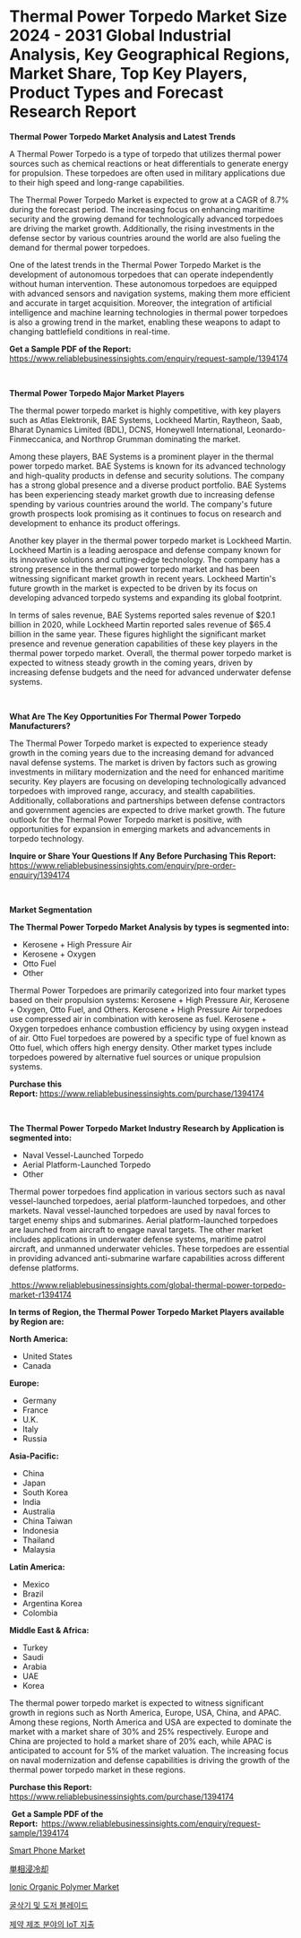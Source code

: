 <p><h1>Thermal Power Torpedo Market Size 2024 - 2031 Global Industrial Analysis, Key Geographical Regions, Market Share, Top Key Players, Product Types and Forecast Research Report</h1></p><p><strong>Thermal Power Torpedo Market Analysis and Latest Trends</strong></p>
<p><p>A Thermal Power Torpedo is a type of torpedo that utilizes thermal power sources such as chemical reactions or heat differentials to generate energy for propulsion. These torpedoes are often used in military applications due to their high speed and long-range capabilities.</p><p>The Thermal Power Torpedo Market is expected to grow at a CAGR of 8.7% during the forecast period. The increasing focus on enhancing maritime security and the growing demand for technologically advanced torpedoes are driving the market growth. Additionally, the rising investments in the defense sector by various countries around the world are also fueling the demand for thermal power torpedoes.</p><p>One of the latest trends in the Thermal Power Torpedo Market is the development of autonomous torpedoes that can operate independently without human intervention. These autonomous torpedoes are equipped with advanced sensors and navigation systems, making them more efficient and accurate in target acquisition. Moreover, the integration of artificial intelligence and machine learning technologies in thermal power torpedoes is also a growing trend in the market, enabling these weapons to adapt to changing battlefield conditions in real-time.</p></p>
<p><strong>Get a Sample PDF of the Report:&nbsp;</strong> <a href="https://www.reliablebusinessinsights.com/enquiry/request-sample/1394174">https://www.reliablebusinessinsights.com/enquiry/request-sample/1394174</a></p>
<p>&nbsp;</p>
<p><strong>Thermal Power Torpedo Major Market Players</strong></p>
<p><p>The thermal power torpedo market is highly competitive, with key players such as Atlas Elektronik, BAE Systems, Lockheed Martin, Raytheon, Saab, Bharat Dynamics Limited (BDL), DCNS, Honeywell International, Leonardo-Finmeccanica, and Northrop Grumman dominating the market. </p><p>Among these players, BAE Systems is a prominent player in the thermal power torpedo market. BAE Systems is known for its advanced technology and high-quality products in defense and security solutions. The company has a strong global presence and a diverse product portfolio. BAE Systems has been experiencing steady market growth due to increasing defense spending by various countries around the world. The company's future growth prospects look promising as it continues to focus on research and development to enhance its product offerings.</p><p>Another key player in the thermal power torpedo market is Lockheed Martin. Lockheed Martin is a leading aerospace and defense company known for its innovative solutions and cutting-edge technology. The company has a strong presence in the thermal power torpedo market and has been witnessing significant market growth in recent years. Lockheed Martin's future growth in the market is expected to be driven by its focus on developing advanced torpedo systems and expanding its global footprint.</p><p>In terms of sales revenue, BAE Systems reported sales revenue of $20.1 billion in 2020, while Lockheed Martin reported sales revenue of $65.4 billion in the same year. These figures highlight the significant market presence and revenue generation capabilities of these key players in the thermal power torpedo market. Overall, the thermal power torpedo market is expected to witness steady growth in the coming years, driven by increasing defense budgets and the need for advanced underwater defense systems.</p></p>
<p>&nbsp;</p>
<p><strong>What Are The Key Opportunities For Thermal Power Torpedo Manufacturers?</strong></p>
<p><p>The Thermal Power Torpedo market is expected to experience steady growth in the coming years due to the increasing demand for advanced naval defense systems. The market is driven by factors such as growing investments in military modernization and the need for enhanced maritime security. Key players are focusing on developing technologically advanced torpedoes with improved range, accuracy, and stealth capabilities. Additionally, collaborations and partnerships between defense contractors and government agencies are expected to drive market growth. The future outlook for the Thermal Power Torpedo market is positive, with opportunities for expansion in emerging markets and advancements in torpedo technology.</p></p>
<p><strong>Inquire or Share Your Questions If Any Before Purchasing This Report:</strong> <a href="https://www.reliablebusinessinsights.com/enquiry/pre-order-enquiry/1394174">https://www.reliablebusinessinsights.com/enquiry/pre-order-enquiry/1394174</a></p>
<p>&nbsp;</p>
<p><strong>Market Segmentation</strong></p>
<p><strong>The Thermal Power Torpedo Market Analysis by types is segmented into:</strong></p>
<p><ul><li>Kerosene + High Pressure Air</li><li>Kerosene + Oxygen</li><li>Otto Fuel</li><li>Other</li></ul></p>
<p><p>Thermal Power Torpedoes are primarily categorized into four market types based on their propulsion systems: Kerosene + High Pressure Air, Kerosene + Oxygen, Otto Fuel, and Others. Kerosene + High Pressure Air torpedoes use compressed air in combination with kerosene as fuel. Kerosene + Oxygen torpedoes enhance combustion efficiency by using oxygen instead of air. Otto Fuel torpedoes are powered by a specific type of fuel known as Otto fuel, which offers high energy density. Other market types include torpedoes powered by alternative fuel sources or unique propulsion systems.</p></p>
<p><strong>Purchase this Report:&nbsp;</strong><a href="https://www.reliablebusinessinsights.com/purchase/1394174">https://www.reliablebusinessinsights.com/purchase/1394174</a></p>
<p>&nbsp;</p>
<p><strong>The Thermal Power Torpedo Market Industry Research by Application is segmented into:</strong></p>
<p><ul><li>Naval Vessel-Launched Torpedo</li><li>Aerial Platform-Launched Torpedo</li><li>Other</li></ul></p>
<p><p>Thermal power torpedoes find application in various sectors such as naval vessel-launched torpedoes, aerial platform-launched torpedoes, and other markets. Naval vessel-launched torpedoes are used by naval forces to target enemy ships and submarines. Aerial platform-launched torpedoes are launched from aircraft to engage naval targets. The other market includes applications in underwater defense systems, maritime patrol aircraft, and unmanned underwater vehicles. These torpedoes are essential in providing advanced anti-submarine warfare capabilities across different defense platforms.</p></p>
<p><a href="https://www.reliablebusinessinsights.com/global-thermal-power-torpedo-market-r1394174">&nbsp;https://www.reliablebusinessinsights.com/global-thermal-power-torpedo-market-r1394174</a></p>
<p><strong>In terms of Region, the Thermal Power Torpedo Market Players available by Region are:</strong></p>
<p>
    <p> <strong> North America: </strong>
        <ul>
            <li>United States</li>
            <li>Canada</li>
        </ul>
        </p> 
    <p> <strong> Europe: </strong>
        <ul>
            <li>Germany</li>
            <li>France</li>
            <li>U.K.</li>
            <li>Italy</li>
            <li>Russia</li>
        </ul>
        </p> 
    <p> <strong> Asia-Pacific: </strong>
        <ul>
            <li>China</li>
            <li>Japan</li>
            <li>South Korea</li>
            <li>India</li>
            <li>Australia</li>
            <li>China Taiwan</li>
            <li>Indonesia</li>
            <li>Thailand</li>
            <li>Malaysia</li>
        </ul>
        </p> 
    <p> <strong> Latin America: </strong>
        <ul>
            <li>Mexico</li>
            <li>Brazil</li>
            <li>Argentina Korea</li>
            <li>Colombia</li>
        </ul>
        </p> 
    <p> <strong> Middle East & Africa: </strong>
        <ul>
            <li>Turkey</li>
            <li>Saudi</li>
            <li>Arabia</li>
            <li>UAE</li>
            <li>Korea</li>
        </ul>
    </p>
    </p>
<p><p>The thermal power torpedo market is expected to witness significant growth in regions such as North America, Europe, USA, China, and APAC. Among these regions, North America and USA are expected to dominate the market with a market share of 30% and 25% respectively. Europe and China are projected to hold a market share of 20% each, while APAC is anticipated to account for 5% of the market valuation. The increasing focus on naval modernization and defense capabilities is driving the growth of the thermal power torpedo market in these regions.</p></p>
<p><strong>Purchase this Report: </strong><a href="https://www.reliablebusinessinsights.com/purchase/1394174">https://www.reliablebusinessinsights.com/purchase/1394174</a></p>
<p>&nbsp;<strong>Get a Sample PDF of the Report:&nbsp;&nbsp;</strong><a href="https://www.reliablebusinessinsights.com/enquiry/request-sample/1394174">https://www.reliablebusinessinsights.com/enquiry/request-sample/1394174</a></p>
<p><strong></strong></p>
<p><p><a href="https://issuu.com/reportprime-2/docs/smart-phone-market-size-2030.pptx">Smart Phone Market</a></p><p><a href="https://github.com/mcbeesbxa270/Market-Research-Report-List-2/blob/main/610110489679.md">単相浸冷却</a></p><p><a href="https://github.com/Glendatilghmankmgz0rbhwpy/Market-Research-Report-List-2/blob/main/ionic-organic-polymer-market.md">Ionic Organic Polymer Market</a></p><p><a href="https://medium.com/@bartlakin95/%EC%B2%9C%EC%9E%A5%EA%B8%B0%EC%99%80-%EB%8D%94%EC%98%A4%EC%A0%80-%EB%B8%94%EB%A0%88%EC%9D%B4%EB%93%9C-%EC%8B%9C%EC%9E%A5-%EA%B7%9C%EB%AA%A8-cagr-%ED%8A%B8%EB%A0%8C%EB%93%9C-2024-2030-3810118d8f64">굴삭기 및 도저 블레이드</a></p><p><a href="https://github.com/fatmarawatan39/Market-Research-Report-List-1/blob/main/470096082294.md">제약 제조 분야의 IoT 지출</a></p></p>